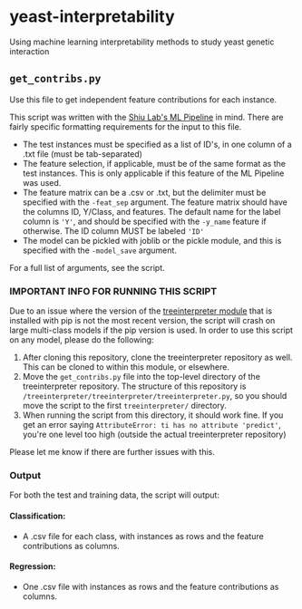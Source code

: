 # yeast-interpretability
Using machine learning interpretability methods to study yeast genetic interaction

## `get_contribs.py`
Use this file to get independent feature contributions for each instance. <br>

This script was written with the [Shiu Lab's ML Pipeline](https://github.com/azodichr/ML-Pipeline) in mind. There are fairly specific formatting requirements for the input to this file. <br>
* The test instances must be specified as a list of ID's, in one column of a .txt file (must be tab-separated)
* The feature selection, if applicable, must be of the same format as the test instances. This is only applicable if this feature of the ML Pipeline was used.
* The feature matrix can be a .csv or .txt, but the delimiter must be specified with the `-feat_sep` argument. The feature matrix should have the columns ID, Y/Class, and features. The default name for the label column is `'Y'`, and should be specified with the `-y_name` feature if otherwise. The ID column MUST be labeled `'ID'`
* The model can be pickled with joblib or the pickle module, and this is specified with the `-model_save` argument.

For a full list of arguments, see the script. <br>

### IMPORTANT INFO FOR RUNNING THIS SCRIPT
Due to an issue where the version of the [treeinterpreter module](https://github.com/andosa/treeinterpreter) that is installed with pip is not the most recent version, the script will crash on large multi-class models if the pip version is used. In order to use this script on any model, please do the following:
1. After cloning this repository, clone the treeinterpreter repository as well. This can be cloned to within this module, or elsewhere.
2. Move the `get_contribs.py` file into the top-level directory of the treeinterpreter repository. The structure of this repository is `/treeinterpreter/treeinterpreter/treeinterpreter.py`, so you should move the script to the first `treeinterpreter/` directory. 
3. When running the script from this directory, it should work fine. If you get an error saying `AttributeError: ti has no attribute 'predict'`, you're one level too high (outside the actual treeinterpreter repository)<br>

Please let me know if there are further issues with this. <br>

### Output
For both the test and training data, the script will output:
#### Classification:
* A .csv file for each class, with instances as rows and the feature contributions as columns.
#### Regression:
* One .csv file with instances as rows and the feature contributions as columns.
